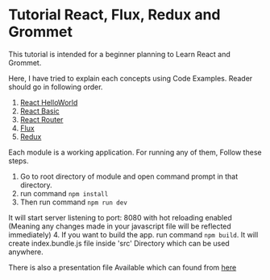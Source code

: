 # Tutorial React, Flux, Redux and Grommet

This tutorial is intended for a beginner planning to Learn React and Grommet.

Here, I have tried to explain each concepts using Code Examples.
Reader should go in following order.

1. [React HelloWorld](https://github.com/zahid7292/react-examples/tree/master/react-helloworld)
2. [React Basic](https://github.com/zahid7292/react-examples/tree/master/react-basic)
3. [React Router](https://github.com/zahid7292/react-examples/tree/master/router)
4. [Flux](https://github.com/zahid7292/react-examples/tree/master/flux)
5. [Redux](https://github.com/zahid7292/react-examples/tree/master/router)


Each module is a working application. For running any of them, Follow these steps.

1. Go to root directory of module and open command prompt in that directory.
2. run command `npm install`
3. Then run command `npm run dev`

It will start server listening to port: 8080 with hot reloading enabled
(Meaning any changes made in your javascript file will be reflected immediately)
4. If you want to build the app. run command `npm build`. It will create index.bundle.js file inside 'src' Directory which can be used anywhere.

There is also a presentation file Available which can found from [here](https://github.com/zahid7292/tutorial)
